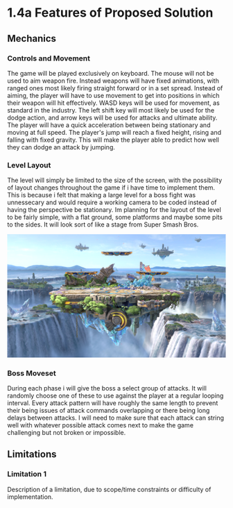 # 1.4a Features of Proposed Solution

## Mechanics

### Controls and Movement

The game will be played exclusively on keyboard. The mouse will not be used to aim weapon fire. Instead weapons will have fixed animations, with ranged ones most likely firing straight forward or in a set spread. Instead of aiming, the player will have to use movement to get into positions in which their weapon will hit effectively. WASD keys will be used for movement, as standard in the industry. The left shift key will most likely be used for the dodge action, and arrow keys will be used for attacks and ultimate ability. The player will have a quick acceleration  between being stationary and moving at full speed. The player's jump will reach a fixed height, rising and falling with fixed gravity. This will make the player able to predict how well they can dodge an attack by jumping.&#x20;

### Level Layout

The level will simply be limited to the size of the screen, with the possibility of layout changes throughout the game if i have time to implement them. This is because i felt that making a large level for a boss fight was unnessecary and would require a working camera to be coded instead of having the perspective be stationary. Im planning for the layout of the level to be fairly simple, with a flat ground, some platforms and maybe some pits to the sides. It will look sort of like a stage from Super Smash Bros.

!['Battlefield' stage from Super Smash Bros Ultimate](<../.gitbook/assets/image (2).png>)

### Boss Moveset

During each phase i will give the boss a select group of attacks. It will randomly choose one of these to use against the player at a regular looping interval. Every attack pattern will have roughly the same length to prevent their being issues of attack commands overlapping or there being long delays between attacks. I will need to make sure that each attack can string well with whatever possible attack comes next to make the game challenging but not broken or impossible.

## Limitations

### Limitation 1

Description of a limitation, due to scope/time constraints or difficulty of implementation.
